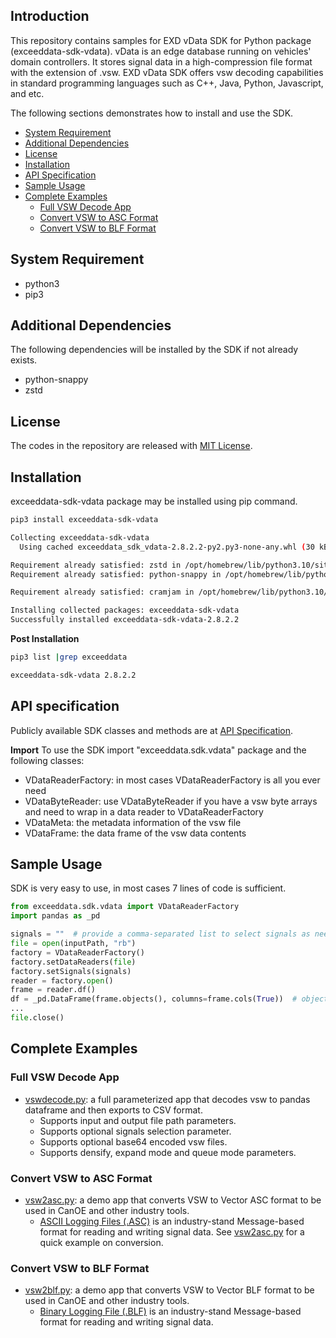 ## Introduction
This repository contains samples for EXD vData SDK for Python package (exceeddata-sdk-vdata).  vData is an edge database running on vehicles' domain controllers.  It stores signal data in a high-compression file format with the extension of .vsw.  EXD vData SDK offers vsw decoding capabilities in standard programming languages such as C++, Java, Python, Javascript, and etc.  

The following sections demonstrates how to install and use the SDK.

* [System Requirement](#system-requirement)
* [Additional Dependencies](#additional-dependencies)
* [License](#license)
* [Installation](#installation)
* [API Specification](#api-specification)
* [Sample Usage](#sample-usage)
* [Complete Examples](#complete-examples)
  * [Full VSW Decode App](#full-vsw-decode-app)
  * [Convert VSW to ASC Format](#convert-vsw-to-asc-format)
  * [Convert VSW to BLF Format](#convert-vsw-to-blf-format)

## System Requirement
* python3 
* pip3

## Additional Dependencies
The following dependencies will be installed by the SDK if not already exists.
* python-snappy
* zstd

## License
The codes in the repository are released with [MIT License](LICENSE).

## Installation
exceeddata-sdk-vdata package may be installed using pip command.

```sh
pip3 install exceeddata-sdk-vdata 

Collecting exceeddata-sdk-vdata
  Using cached exceeddata_sdk_vdata-2.8.2.2-py2.py3-none-any.whl (30 kB)

Requirement already satisfied: zstd in /opt/homebrew/lib/python3.10/site-packages (from exceeddata-sdk-vdata) (1.5.5.1)
Requirement already satisfied: python-snappy in /opt/homebrew/lib/python3.10/site-packages (from exceeddata-sdk-vdata) (0.7.1)

Requirement already satisfied: cramjam in /opt/homebrew/lib/python3.10/site-packages (from python-snappy->exceeddata-sdk-vdata) (2.8.3)

Installing collected packages: exceeddata-sdk-vdata
Successfully installed exceeddata-sdk-vdata-2.8.2.2
```

**Post Installation**

```sh
pip3 list |grep exceeddata

exceeddata-sdk-vdata 2.8.2.2
```

## API specification
Publicly available SDK classes and methods are at [API Specification](https://htmlpreview.github.io/?https://github.com/exceeddata/sdk-vdata-python/blob/main/api.html).

**Import**
To use the SDK import "exceeddata.sdk.vdata" package and the following classes:
* VDataReaderFactory: in most cases VDataReaderFactory is all you ever need
* VDataByteReader: use VDataByteReader if you have a vsw byte arrays and need to wrap in a data reader to VDataReaderFactory
* VDataMeta: the metadata information of the vsw file
* VDataFrame: the data frame of the vsw data contents

## Sample Usage
SDK is very easy to use, in most cases 7 lines of code is sufficient.

```py
from exceeddata.sdk.vdata import VDataReaderFactory
import pandas as _pd

signals = ""  # provide a comma-separated list to select signals as needed, empty list means all signals are selected.
file = open(inputPath, "rb") 
factory = VDataReaderFactory() 
factory.setDataReaders(file)
factory.setSignals(signals)
reader = factory.open() 
frame = reader.df()
df = _pd.DataFrame(frame.objects(), columns=frame.cols(True))  # objects() return a n x m array of rows and columns, here we load into a pandas Data Frame
...
file.close()
```


## Complete Examples
### Full VSW Decode App
* [vswdecode.py](vswdecode.py): a full parameterized app that decodes vsw to pandas dataframe and then exports to CSV format.
  * Supports input and output file path parameters.
  * Supports optional signals selection parameter.
  * Supports optional base64 encoded vsw files.
  * Supports densify, expand mode and queue mode parameters.

### Convert VSW to ASC Format
* [vsw2asc.py](vsw2asc.py): a demo app that converts VSW to Vector ASC format to be used in CanOE and other industry tools.
  * [ASCII Logging Files (.ASC)](https://support.vector.com/kb?id=kb_article_view&sysparm_article=KB0011536)  is an industry-stand Message-based format for reading and writing signal data. See [vsw2asc.py](vsw2asc.py) for a quick example on conversion.

### Convert VSW to BLF Format
* [vsw2blf.py](vsw2blf.py): a demo app that converts VSW to Vector BLF format to be used in CanOE and other industry tools.
  * [Binary Logging File (.BLF)](https://support.vector.com/kb?id=kb_article_view&sysparm_article=KB0011536)  is an industry-stand Message-based format for reading and writing signal data. 
